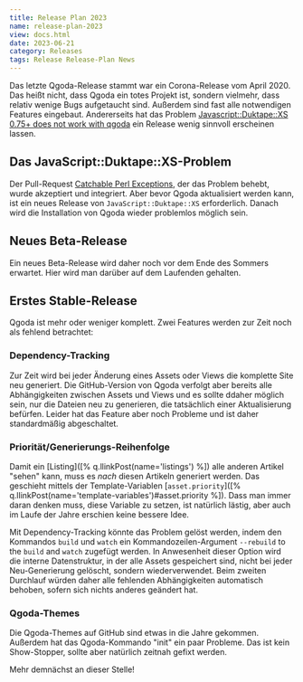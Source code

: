```yaml
---
title: Release Plan 2023
name: release-plan-2023
view: docs.html
date: 2023-06-21
category: Releases
tags: Release Release-Plan News
---
```


Das letzte Qgoda-Release stammt war ein Corona-Release vom April 2020. Das
heißt nicht, dass Qgoda ein totes Projekt ist, sondern vielmehr, dass relativ
wenige Bugs aufgetaucht sind. Außerdem sind fast alle notwendigen Features
eingebaut. Andererseits hat das Problem [Javascript::Duktape::XS 0.75+ does not work with qgoda](https://github.com/gflohr/qgoda/issues/86) ein Release wenig sinnvoll erscheinen lassen.

## Das JavaScript::Duktape::XS-Problem

Der Pull-Request [Catchable Perl
Exceptions](https://github.com/gonzus/JavaScript-Duktape-XS/pull/34), der das
Problem behebt, wurde akzeptiert und integriert. Aber bevor Qgoda aktualisiert
werden kann, ist ein neues Release von `JavaScript::Duktape::XS` erforderlich.
Danach wird die Installation von Qgoda wieder problemlos möglich sein.

## Neues Beta-Release

Ein neues Beta-Release wird daher noch vor dem Ende des Sommers erwartet.
Hier wird man darüber auf dem Laufenden gehalten.

## Erstes Stable-Release

Qgoda ist mehr oder weniger komplett. Zwei Features werden zur Zeit noch als
fehlend betrachtet:

### Dependency-Tracking

Zur Zeit wird bei jeder Änderung eines Assets oder Views die komplette Site
neu generiert. Die GitHub-Version von Qgoda verfolgt aber bereits alle
Abhängigkeiten zwischen Assets und Views und es sollte ddaher möglich sein,
nur die Dateien neu zu generieren, die tatsächlich einer Aktualisierung
befürfen. Leider hat das Feature aber noch Probleme und ist daher
standardmäßig abgeschaltet.

### Priorität/Generierungs-Reihenfolge

Damit ein [Listing]([% q.llinkPost(name='listings') %]) alle anderen Artikel
"sehen" kann, muss es _nach_ diesen Artikeln generiert werden. Das geschieht
mittels der Template-Variablen
[`asset.priority`]([% q.llinkPost(name='template-variables')#asset.priority %]).
Dass man immer daran denken muss, diese Variable zu setzen, ist natürlich
lästig, aber auch im Laufe der Jahre erschien keine bessere Idee.

Mit Dependency-Tracking könnte das Problem gelöst werden, indem den
Kommandos `build` und `watch` ein
Kommandozeilen-Argument `--rebuild` to the `build` and `watch` zugefügt werden.
In Anwesenheit dieser Option wird die interne Datenstruktur, in der alle
Assets gespeichert sind, nicht bei jeder Neu-Generierung gelöscht, sondern
wiederverwendet. Beim zweiten Durchlauf würden daher alle fehlenden
Abhängigkeiten automatisch behoben, sofern sich nichts anderes geändert
hat.

### Qgoda-Themes

Die Qgoda-Themes auf GitHub sind etwas in die Jahre gekommen. Außerdem hat
das Qgoda-Kommando "init" ein paar Probleme. Das ist kein Show-Stopper,
sollte aber natürlich zeitnah gefixt werden.

Mehr demnächst an dieser Stelle!
